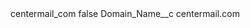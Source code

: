 <?xml version="1.0" encoding="UTF-8"?>
<CustomMetadata xmlns="http://soap.sforce.com/2006/04/metadata" xmlns:xsi="http://www.w3.org/2001/XMLSchema-instance" xmlns:xsd="http://www.w3.org/2001/XMLSchema">
    <label>centermail_com</label>
    <protected>false</protected>
    <values>
        <field>Domain_Name__c</field>
        <value xsi:type="xsd:string">centermail.com</value>
    </values>
</CustomMetadata>
